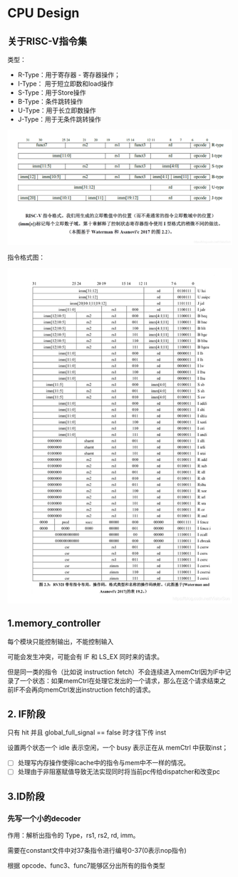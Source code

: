 # CPU Design

## 关于RISC-V指令集

类型：

- R-Type：用于寄存器 - 寄存器操作；
- I-Type： 用于短立即数和load操作
- S-Type：用于Store操作
- B-Type：条件跳转操作
- U-Type：用于长立即数操作
- J-Type：用于无条件跳转操作

![](img/img1.png)

指令格式图：

![](img/img2.png)

## 1.memory_controller

每个模块只能控制输出，不能控制输入

可能会发生冲突，可能会有 IF 和 LS_EX 同时来的请求。

但是同一类的指令（比如说 instruction fetch）不会连续进入memCtrl因为IF中记录了一个状态：如果memCtrl在处理它发出的一个请求，那么在这个请求结束之前IF不会再向memCtrl发出instruction fetch的请求。

## 2. IF阶段

只有 hit 并且 global_full_signal == false 时才往下传 inst

设置两个状态一个 idle 表示空闲，一个 busy 表示正在从 memCtrl 中获取inst；

- [ ] 处理写内存操作使得Icache中的指令与mem中不一样的情况。
- [ ] 处理由于非阻塞赋值导致无法实现同时将当前pc传给dispatcher和改变pc

## 3.ID阶段

### 先写一个小的decoder

作用：解析出指令的 Type，rs1, rs2, rd, imm。

需要在constant文件中对37条指令进行编号0-37(0表示nop指令)

根据 opcode、func3、func7能够区分出所有的指令类型